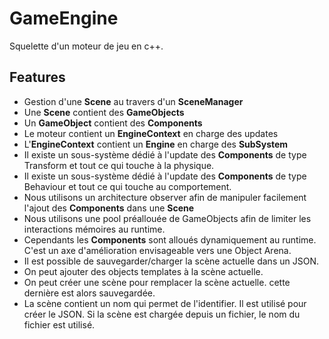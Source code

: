 
# GameEngine

Squelette d'un moteur de jeu en c++.



## Features

- Gestion d'une **Scene** au travers d'un **SceneManager**
- Une **Scene** contient des **GameObjects**
- Un **GameObject** contient des **Components**
- Le moteur contient un **EngineContext** en charge des updates
- L'**EngineContext** contient un **Engine** en charge des **SubSystem**
- Il existe un sous-système dédié à l'update des **Components** de type Transform et tout ce qui touche à la physique.
- Il existe un sous-système dédié à l'update des **Components** de type Behaviour et tout ce qui touche au comportement.
- Nous utilisons un architecture observer afin de manipuler facilement l'ajout des **Components** dans une **Scene**
- Nous utilisons une pool préallouée de GameObjects afin de limiter les interactions mémoires au runtime.
- Cependants les **Components** sont alloués dynamiquement au runtime. C'est un axe d'amélioration envisageable vers une Object Arena.
- Il est possible de sauvegarder/charger la scène actuelle dans un JSON.
- On peut ajouter des objects templates à la scène actuelle.
- On peut créer une scène pour remplacer la scène actuelle. cette dernière est alors sauvegardée.
- La scène contient un nom qui permet de l'identifier. Il est utilisé pour créer le JSON. Si la scène est chargée depuis un fichier, le nom du fichier est utilisé.
